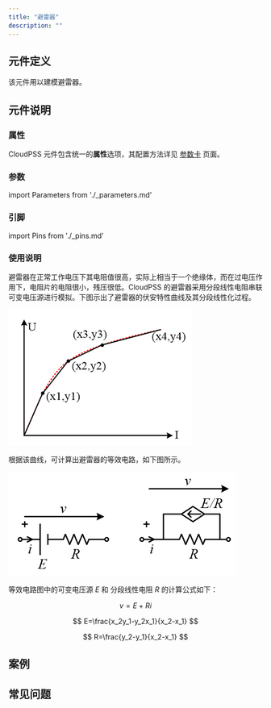 ```yaml
---
title: "避雷器"
description: ""
---
```


## 元件定义

该元件用以建模避雷器。

## 元件说明



### 属性

CloudPSS 元件包含统一的**属性**选项，其配置方法详见 [参数卡](docs/documents/software/10-xstudio/20-simstudio/40-workbench/20-function-zone/30-design-tab/30-param-panel/index.md) 页面。

### 参数

import Parameters from './_parameters.md'

<Parameters/>

### 引脚

import Pins from './_pins.md'

<Pins/>

### 使用说明
避雷器在正常工作电压下其电阻值很高，实际上相当于一个绝缘体，而在过电压作用下，电阻片的电阻很小，残压很低。CloudPSS 的避雷器采用分段线性电阻串联可变电压源进行模拟。下图示出了避雷器的伏安特性曲线及其分段线性化过程。

![伏安特性曲线](./voltage-current-curve.png)

根据该曲线，可计算出避雷器的等效电路，如下图所示。

![避雷器等效电路图](./_Arrestor.png)

等效电路图中的可变电压源 $E$ 和 分段线性电阻 $R$ 的计算公式如下：

$$
v=E+Ri
$$

$$
E=\frac{x_2y_1-y_2x_1}{x_2-x_1}
$$

$$
R=\frac{y_2-y_1}{x_2-x_1}
$$

## 案例

## 常见问题

